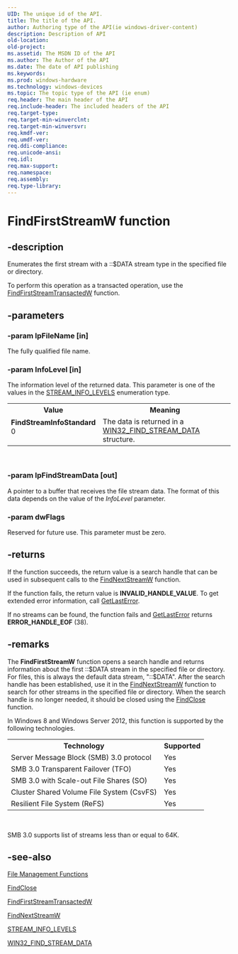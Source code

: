 ```yaml
---
UID: The unique id of the API.
title: The title of the API.
author: Authoring type of the API(ie windows-driver-content)
description: Description of API
old-location: 
old-project: 
ms.assetid: The MSDN ID of the API
ms.author: The Author of the API
ms.date: The date of API publishing
ms.keywords: 
ms.prod: windows-hardware
ms.technology: windows-devices
ms.topic: The topic type of the API (ie enum)
req.header: The main header of the API
req.include-header: The included headers of the API
req.target-type: 
req.target-min-winverclnt: 
req.target-min-winversvr: 
req.kmdf-ver: 
req.umdf-ver: 
req.ddi-compliance: 
req.unicode-ansi: 
req.idl: 
req.max-support: 
req.namespace: 
req.assembly: 
req.type-library: 
---
```


# FindFirstStreamW function


## -description


Enumerates the first stream with a ::$DATA stream type in the specified file or 
    directory.

To perform this operation as a transacted operation, use the 
    <a href="https://msdn.microsoft.com/76c64aa9-0501-457d-b774-c209fbac4ccc">FindFirstStreamTransactedW</a> 
    function.


## -parameters




### -param lpFileName [in]

The fully qualified file name.


### -param InfoLevel [in]

The information level of the returned data. This parameter is one of the values in the 
      <a href="https://msdn.microsoft.com/411efcdc-e13a-4f27-a3da-31dff714e415">STREAM_INFO_LEVELS</a> enumeration type.

<table>
<tr>
<th>Value</th>
<th>Meaning</th>
</tr>
<tr>
<td width="40%"><a id="FindStreamInfoStandard"></a><a id="findstreaminfostandard"></a><a id="FINDSTREAMINFOSTANDARD"></a><dl>
<dt><b>FindStreamInfoStandard</b></dt>
<dt>0</dt>
</dl>
</td>
<td width="60%">
The data is returned in a 
        <a href="https://msdn.microsoft.com/f21f5161-10a8-474c-85d8-dde075b9daff">WIN32_FIND_STREAM_DATA</a> structure.

</td>
</tr>
</table>
 


### -param lpFindStreamData [out]

A pointer to a buffer that receives the file stream data. The format of this data depends on the value of 
      the <i>InfoLevel</i> parameter.


### -param dwFlags

Reserved for future use. This parameter must be zero.


## -returns



If the function succeeds, the return value is a search handle that can be used in subsequent calls to the 
       <a href="https://msdn.microsoft.com/2bb0301c-b2be-4056-913c-e4102386135e">FindNextStreamW</a> function.

If the function fails, the return value is <b>INVALID_HANDLE_VALUE</b>. To get extended 
       error information, call <a href="https://msdn.microsoft.com/d852e148-985c-416f-a5a7-27b6914b45d4">GetLastError</a>.

If no  streams can be found, the function fails and 
       <a href="https://msdn.microsoft.com/d852e148-985c-416f-a5a7-27b6914b45d4">GetLastError</a> returns 
       <b>ERROR_HANDLE_EOF</b> (38).




## -remarks



The <b>FindFirstStreamW</b> function opens a search 
    handle and returns information about the first ::$DATA stream in the specified file or directory. For 
    files, this is always the default data stream, "::$DATA". After the search handle has been 
    established, use it in the <a href="https://msdn.microsoft.com/2bb0301c-b2be-4056-913c-e4102386135e">FindNextStreamW</a> function to 
    search for other streams in the specified file or directory. When the search handle is no longer needed, it should 
    be closed using the <a href="https://msdn.microsoft.com/64b3bc49-1e0e-4572-9d9f-936c45f5b01c">FindClose</a> function.

In Windows 8 and Windows Server 2012, this function is supported by the following technologies.

<table>
<tr>
<th>Technology</th>
<th>Supported</th>
</tr>
<tr>
<td>
Server Message Block (SMB) 3.0 protocol

</td>
<td>
Yes

</td>
</tr>
<tr>
<td>
SMB 3.0 Transparent Failover (TFO)

</td>
<td>
Yes

</td>
</tr>
<tr>
<td>
SMB 3.0 with Scale-out File Shares (SO)

</td>
<td>
Yes

</td>
</tr>
<tr>
<td>
Cluster Shared Volume File System (CsvFS)

</td>
<td>
Yes

</td>
</tr>
<tr>
<td>
Resilient File System (ReFS)

</td>
<td>
Yes

</td>
</tr>
</table>
 

SMB 3.0 supports list of streams less than or equal to 64K.




## -see-also




<a href="https://msdn.microsoft.com/1cf0547d-54ac-410a-acbe-7b3b3ebb310b">File Management Functions</a>



<a href="https://msdn.microsoft.com/64b3bc49-1e0e-4572-9d9f-936c45f5b01c">FindClose</a>



<a href="https://msdn.microsoft.com/76c64aa9-0501-457d-b774-c209fbac4ccc">FindFirstStreamTransactedW</a>



<a href="https://msdn.microsoft.com/2bb0301c-b2be-4056-913c-e4102386135e">FindNextStreamW</a>



<a href="https://msdn.microsoft.com/411efcdc-e13a-4f27-a3da-31dff714e415">STREAM_INFO_LEVELS</a>



<a href="https://msdn.microsoft.com/f21f5161-10a8-474c-85d8-dde075b9daff">WIN32_FIND_STREAM_DATA</a>
 

 

